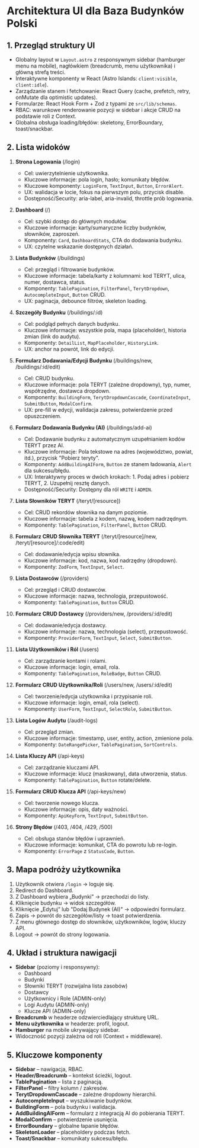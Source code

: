 # Architektura UI dla Baza Budynków Polski

## 1. Przegląd struktury UI

- Globalny layout w `Layout.astro` z responsywnym sidebar (hamburger menu na mobile), nagłówkiem (breadcrumb, menu użytkownika) i główną strefą treści.
- Interaktywne komponenty w React (Astro Islands: `client:visible`, `client:idle`).
- Zarządzanie stanem i fetchowanie: React Query (cache, prefetch, retry, onMutate dla optimistic updates).
- Formularze: React Hook Form + Zod z typami ze `src/lib/schemas`.
- RBAC: warunkowe renderowanie pozycji w sidebar i akcje CRUD na podstawie roli z Context.
- Globalna obsługa loading/błędów: skeletony, ErrorBoundary, toast/snackbar.

## 2. Lista widoków

1. **Strona Logowania** (/login)
   - Cel: uwierzytelnienie użytkownika.
   - Kluczowe informacje: pola login, hasło; komunikaty błędów.
   - Kluczowe komponenty: `LoginForm`, `TextInput`, `Button`, `ErrorAlert`.
   - UX: walidacja w locie, fokus na pierwszym polu, przycisk disable.
   - Dostępność/Security: aria-label, aria-invalid, throttle prób logowania.

2. **Dashboard** (/)
   - Cel: szybki dostęp do głównych modułów.
   - Kluczowe informacje: karty/sumaryczne liczby budynków, słowników, zaproszeń.
   - Komponenty: `Card`, `DashboardStats`, CTA do dodawania budynku.
   - UX: czytelne wskazanie dostępnych działań.

3. **Lista Budynków** (/buildings)
   - Cel: przegląd i filtrowanie budynków.
   - Kluczowe informacje: tabela/karty z kolumnami: kod TERYT, ulica, numer, dostawca, status.
   - Komponenty: `TablePagination`, `FilterPanel`, `TerytDropdown`, `AutocompleteInput`, `Button` CRUD.
   - UX: paginacja, debounce filtrów, skeleton loading.

4. **Szczegóły Budynku** (/buildings/:id)
   - Cel: podgląd pełnych danych budynku.
   - Kluczowe informacje: wszystkie pola, mapa (placeholder), historia zmian (link do audytu).
   - Komponenty: `DetailList`, `MapPlaceholder`, `HistoryLink`.
   - UX: anchor na powrót, link do edycji.

5. **Formularz Dodawania/Edycji Budynku** (/buildings/new, /buildings/:id/edit)
   - Cel: CRUD budynku.
   - Kluczowe informacje: pola TERYT (zależne dropdowny), typ, numer, współrzędne, dostawca dropdown.
   - Komponenty: `BuildingForm`, `TerytDropdownCascade`, `CoordinateInput`, `SubmitButton`, `ModalConfirm`.
   - UX: pre-fill w edycji, walidacja zakresu, potwierdzenie przed opuszczeniem.

6. **Formularz Dodawania Budynku (AI)** (/buildings/add-ai)
   - Cel: Dodawanie budynku z automatycznym uzupełnianiem kodów TERYT przez AI.
   - Kluczowe informacje: Pola tekstowe na adres (województwo, powiat, itd.), przycisk "Pobierz teryty".
   - Komponenty: `AddBuildingAIForm`, `Button` ze stanem ładowania, `Alert` dla sukcesu/błędu.
   - UX: Interaktywny proces w dwóch krokach: 1. Podaj adres i pobierz TERYT, 2. Uzupełnij resztę danych.
   - Dostępność/Security: Dostępny dla ról `WRITE` i `ADMIN`.

7. **Lista Słowników TERYT** (/teryt/[resource])
   - Cel: CRUD rekordów słownika na danym poziomie.
   - Kluczowe informacje: tabela z kodem, nazwą, kodem nadrzędnym.
   - Komponenty: `TablePagination`, `FilterPanel`, `Button` CRUD.

8. **Formularz CRUD Słownika TERYT** (/teryt/[resource]/new, /teryt/[resource]/:code/edit)
   - Cel: dodawanie/edycja wpisu słownika.
   - Kluczowe informacje: kod, nazwa, kod nadrzędny (dropdown).
   - Komponenty: `ZodForm`, `TextInput`, `Select`.

9. **Lista Dostawców** (/providers)
   - Cel: przegląd i CRUD dostawców.
   - Kluczowe informacje: nazwa, technologia, przepustowość.
   - Komponenty: `TablePagination`, `Button` CRUD.

10. **Formularz CRUD Dostawcy** (/providers/new, /providers/:id/edit)
    - Cel: dodawanie/edycja dostawcy.
    - Kluczowe informacje: nazwa, technologia (select), przepustowość.
    - Komponenty: `ProviderForm`, `TextInput`, `Select`, `SubmitButton`.

11. **Lista Użytkowników i Ról** (/users)
    - Cel: zarządzanie kontami i rolami.
    - Kluczowe informacje: login, email, rola.
    - Komponenty: `TablePagination`, `RoleBadge`, `Button` CRUD.

12. **Formularz CRUD Użytkownika/Roli** (/users/new, /users/:id/edit)
    - Cel: tworzenie/edycja użytkownika i przypisanie roli.
    - Kluczowe informacje: login, email, rola (select).
    - Komponenty: `UserForm`, `TextInput`, `SelectRole`, `SubmitButton`.

13. **Lista Logów Audytu** (/audit-logs)
    - Cel: przegląd zmian.
    - Kluczowe informacje: timestamp, user, entity, action, zmienione pola.
    - Komponenty: `DateRangePicker`, `TablePagination`, `SortControls`.

14. **Lista Kluczy API** (/api-keys)
    - Cel: zarządzanie kluczami API.
    - Kluczowe informacje: klucz (maskowany), data utworzenia, status.
    - Komponenty: `TablePagination`, `Button` rotate/delete.

15. **Formularz CRUD Klucza API** (/api-keys/new)
    - Cel: tworzenie nowego klucza.
    - Kluczowe informacje: opis, daty ważności.
    - Komponenty: `ApiKeyForm`, `TextInput`, `SubmitButton`.

16. **Strony Błędów** (/403, /404, /429, /500)
    - Cel: obsługa stanów błędów i uprawnień.
    - Kluczowe informacje: komunikat, CTA do powrotu lub re-login.
    - Komponenty: `ErrorPage` z `StatusCode`, `Button`.

## 3. Mapa podróży użytkownika

1. Użytkownik otwiera `/login` → loguje się.
2. Redirect do Dashboard.
3. Z Dashboard wybiera „Budynki” → przechodzi do listy.
4. Kliknięcie budynku → widok szczegółów.
5. Kliknięcie „Edytuj” lub "Dodaj Budynek (AI)" → odpowiedni formularz.
6. Zapis → powrót do szczegółów/listy → toast potwierdzenia.
7. Z menu głównego dostęp do słowników, użytkowników, logów, kluczy API.
8. Logout → powrót do strony logowania.

## 4. Układ i struktura nawigacji

- **Sidebar** (poziomy i responsywny):
  - Dashboard
  - Budynki
  - Słowniki TERYT (rozwijalna lista zasobów)
  - Dostawcy
  - Użytkownicy i Role (ADMIN-only)
  - Logi Audytu (ADMIN-only)
  - Klucze API (ADMIN-only)
- **Breadcrumb** w headerze odzwierciedlający strukturę URL.
- **Menu użytkownika** w headerze: profil, logout.
- **Hamburger** na mobile ukrywający sidebar.
- Widoczność pozycji zależna od roli (Context + middleware).

## 5. Kluczowe komponenty

- **Sidebar** – nawigacja, RBAC.
- **Header/Breadcrumb** – kontekst ścieżki, logout.
- **TablePagination** – lista z paginacją.
- **FilterPanel** – filtry kolumn / zakresów.
- **TerytDropdownCascade** – zależne dropdowny hierarchii.
- **AutocompleteInput** – wyszukiwanie budynków.
- **BuildingForm** – pola budynku i walidacja.
- **AddBuildingAIForm** – formularz z integracją AI do pobierania TERYT.
- **ModalConfirm** – potwierdzenie usunięcia.
- **ErrorBoundary** – globalne łapanie błędów.
- **SkeletonLoader** – placeholdery podczas fetch.
- **Toast/Snackbar** – komunikaty sukcesu/błędu.
